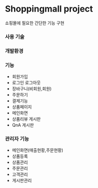 # Shoppingmall project
쇼핑몰에 필요한 간단한 기능 구현

### 사용 기술


### 개발환경


### 기능
- 회원가입
- 로그인 로그아웃
- 장바구니(비회원,회원)
- 주문하기 
- 결제기능 
- 상품페이지
- 메인화면
- 상품리뷰 게시판
- QnA 게시판
### 관리자 기능
- 메인화면(매출현황,주문현황)
- 상품등록
- 상품관리 
- 주문관리
- 고객관리
- 게시판관리
